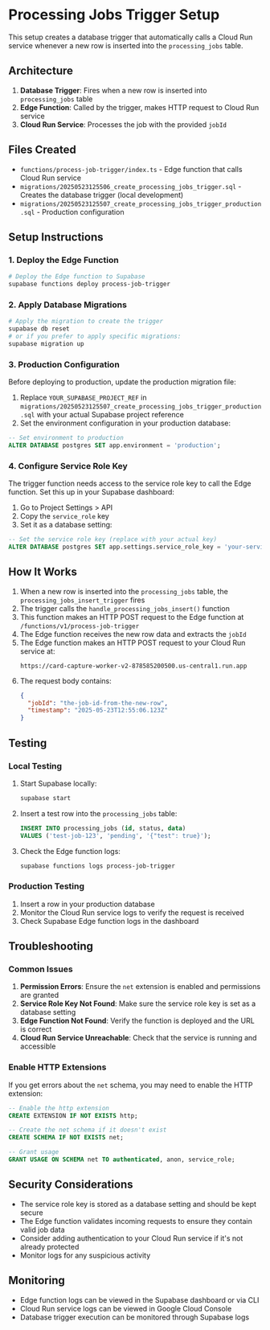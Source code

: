# Processing Jobs Trigger Setup

This setup creates a database trigger that automatically calls a Cloud Run service whenever a new row is inserted into the `processing_jobs` table.

## Architecture

1. **Database Trigger**: Fires when a new row is inserted into `processing_jobs` table
2. **Edge Function**: Called by the trigger, makes HTTP request to Cloud Run service
3. **Cloud Run Service**: Processes the job with the provided `jobId`

## Files Created

- `functions/process-job-trigger/index.ts` - Edge function that calls Cloud Run service
- `migrations/20250523125506_create_processing_jobs_trigger.sql` - Creates the database trigger (local development)
- `migrations/20250523125507_create_processing_jobs_trigger_production.sql` - Production configuration

## Setup Instructions

### 1. Deploy the Edge Function

```bash
# Deploy the Edge function to Supabase
supabase functions deploy process-job-trigger
```

### 2. Apply Database Migrations

```bash
# Apply the migration to create the trigger
supabase db reset
# or if you prefer to apply specific migrations:
supabase migration up
```

### 3. Production Configuration

Before deploying to production, update the production migration file:

1. Replace `YOUR_SUPABASE_PROJECT_REF` in `migrations/20250523125507_create_processing_jobs_trigger_production.sql` with your actual Supabase project reference
2. Set the environment configuration in your production database:

```sql
-- Set environment to production
ALTER DATABASE postgres SET app.environment = 'production';
```

### 4. Configure Service Role Key

The trigger function needs access to the service role key to call the Edge function. Set this up in your Supabase dashboard:

1. Go to Project Settings > API
2. Copy the `service_role` key
3. Set it as a database setting:

```sql
-- Set the service role key (replace with your actual key)
ALTER DATABASE postgres SET app.settings.service_role_key = 'your-service-role-key-here';
```

## How It Works

1. When a new row is inserted into the `processing_jobs` table, the `processing_jobs_insert_trigger` fires
2. The trigger calls the `handle_processing_jobs_insert()` function
3. This function makes an HTTP POST request to the Edge function at `/functions/v1/process-job-trigger`
4. The Edge function receives the new row data and extracts the `jobId`
5. The Edge function makes an HTTP POST request to your Cloud Run service at:
   ```
   https://card-capture-worker-v2-878585200500.us-central1.run.app
   ```
6. The request body contains:
   ```json
   {
     "jobId": "the-job-id-from-the-new-row",
     "timestamp": "2025-05-23T12:55:06.123Z"
   }
   ```

## Testing

### Local Testing

1. Start Supabase locally:
   ```bash
   supabase start
   ```

2. Insert a test row into the `processing_jobs` table:
   ```sql
   INSERT INTO processing_jobs (id, status, data) 
   VALUES ('test-job-123', 'pending', '{"test": true}');
   ```

3. Check the Edge function logs:
   ```bash
   supabase functions logs process-job-trigger
   ```

### Production Testing

1. Insert a row in your production database
2. Monitor the Cloud Run service logs to verify the request is received
3. Check Supabase Edge function logs in the dashboard

## Troubleshooting

### Common Issues

1. **Permission Errors**: Ensure the `net` extension is enabled and permissions are granted
2. **Service Role Key Not Found**: Make sure the service role key is set as a database setting
3. **Edge Function Not Found**: Verify the function is deployed and the URL is correct
4. **Cloud Run Service Unreachable**: Check that the service is running and accessible

### Enable HTTP Extensions

If you get errors about the `net` schema, you may need to enable the HTTP extension:

```sql
-- Enable the http extension
CREATE EXTENSION IF NOT EXISTS http;

-- Create the net schema if it doesn't exist
CREATE SCHEMA IF NOT EXISTS net;

-- Grant usage
GRANT USAGE ON SCHEMA net TO authenticated, anon, service_role;
```

## Security Considerations

- The service role key is stored as a database setting and should be kept secure
- The Edge function validates incoming requests to ensure they contain valid job data
- Consider adding authentication to your Cloud Run service if it's not already protected
- Monitor logs for any suspicious activity

## Monitoring

- Edge function logs can be viewed in the Supabase dashboard or via CLI
- Cloud Run service logs can be viewed in Google Cloud Console
- Database trigger execution can be monitored through Supabase logs 